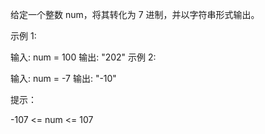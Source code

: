 给定一个整数 num，将其转化为 7 进制，并以字符串形式输出。

示例 1:

输入: num = 100
输出: "202"
示例 2:

输入: num = -7
输出: "-10"

提示：

-107 <= num <= 107
